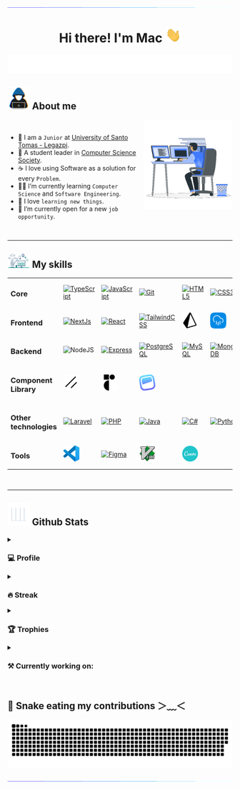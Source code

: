 <!-- custom divider -->
<img src="./resources/seperator.gif">

<!-- Heading -->
<h1 align="center">
  Hi there! I'm Mac <img src="./resources/hand.gif" width="35">
</h1>
<!-- Banner -->
<div align="center">
  <img src="./resources/typing.svg">
</div>
<!-- About -->
<h2>
  <img src = "./resources/hackerman.gif" width = 50px> About me
</h2>

<img align="right" src="./resources/computerman.gif" width = 200px>
<br />

- 🏫 I am a `Junior` at [University of Santo Tomas - Legazpi](https://ust-legazpi.edu.ph).
- 👷 A student leader in [Computer Science Society](https://www.facebook.com/cssustlegazpi).
- ☕ I love using Software as a solution for every `Problem`.
- 🧑‍🎓 I’m currently learning `Computer Science` and `Software Engineering`.
- 🤤 I love `learning new things`.
- 🤔 I’m currently open for a new `job opportunity`.

<br />
<hr />

<!-- Skills -->
<h2>
  <img src = "./resources/factory.gif" width = 50px> My skills
</h2>
<table>
  <tr>
    <td>
      <h3>
        Core
      </h3>
    </td>
    <td>
      <a href="https://www.typescriptlang.org/" target="_blank" rel="noreferrer">
        <img src="https://raw.githubusercontent.com/danielcranney/readme-generator/main/public/icons/skills/typescript-colored.svg" width="36" height="36" alt="TypeScript" />
      </a>
    </td>
    <td>
      <a href="https://developer.mozilla.org/en-US/docs/Web/JavaScript" target="_blank" rel="noreferrer">
        <img src="https://raw.githubusercontent.com/danielcranney/readme-generator/main/public/icons/skills/javascript-colored.svg" width="36" height="36" alt="JavaScript" />
      </a>
    </td>
    <td>
      <a href="https://git-scm.com/" target="_blank" rel="noreferrer">
        <img src="https://raw.githubusercontent.com/danielcranney/readme-generator/main/public/icons/skills/git-colored.svg" width="36" height="36" alt="Git" />
      </a>
    </td>
    <td>
      <a href="https://developer.mozilla.org/en-US/docs/Glossary/HTML5" target="_blank" rel="noreferrer">
        <img src="https://raw.githubusercontent.com/danielcranney/readme-generator/main/public/icons/skills/html5-colored.svg" width="36" height="36" alt="HTML5" />
      </a>
    </td>
    <td>
      <a href="https://www.w3.org/TR/CSS/#css" target="_blank" rel="noreferrer">
        <img src="https://raw.githubusercontent.com/danielcranney/readme-generator/main/public/icons/skills/css3-colored.svg" width="36" height="36" alt="CSS3" />
      </a>
    </td>
  </tr>
  <tr>
    <td>
      <h3>
        Frontend
      </h3>
    </td>
    <td>
      <a href="https://nextjs.org/docs" target="_blank" rel="noreferrer">
        <img src="https://raw.githubusercontent.com/danielcranney/readme-generator/main/public/icons/skills/nextjs-colored-dark.svg" width="36" height="36" alt="NextJs" />
      </a>
    </td>
    <td>
      <a href="https://reactjs.org/" target="_blank" rel="noreferrer">
        <img src="https://raw.githubusercontent.com/danielcranney/readme-generator/main/public/icons/skills/react-colored.svg" width="36" height="36" alt="React" />
      </a>
    </td>
    <td>
      <a href="https://tailwindcss.com/" target="_blank" rel="noreferrer">
        <img src="https://raw.githubusercontent.com/danielcranney/readme-generator/main/public/icons/skills/tailwindcss-colored.svg" width="36" height="36" alt="TailwindCSS" />
      </a>
    </td>
    <td>
      <a href="https://www.prisma.io/" target="_blank" rel="noreferrer">
        <img src="./resources/prisma_orm.svg" width="36" height="36" alt="Prisma Orm" />
      </a>
    </td>
    <td>
      <a href="https://orm.drizzle.team/" target="_blank" rel="noreferrer">
        <img src="./resources/drizzle_orm.svg" width="36" height="36" alt="Drizzle Orm" />
      </a>
    </td>
  </tr>
  <tr>
    <td>
      <h3>
        Backend
      </h3>
    </td>
    <td>
        <img src="https://raw.githubusercontent.com/danielcranney/readme-generator/main/public/icons/skills/nodejs-colored.svg" width="36" height="36" alt="NodeJS" />
      </a>
    </td>
    <td>
      <a href="https://expressjs.com/" target="_blank" rel="noreferrer">
        <img src="https://raw.githubusercontent.com/danielcranney/readme-generator/main/public/icons/skills/express-colored-dark.svg" width="36" height="36" alt="Express" />
      </a>
    </td>
    <td>
      <a href="https://www.postgresql.org/" target="_blank" rel="noreferrer">
        <img src="https://raw.githubusercontent.com/danielcranney/readme-generator/main/public/icons/skills/postgresql-colored.svg" width="36" height="36" alt="PostgreSQL" />
      </a>
    </td>
    <td>
      <a href="https://www.mysql.com/" target="_blank" rel="noreferrer">
        <img src="https://raw.githubusercontent.com/danielcranney/readme-generator/main/public/icons/skills/mysql-colored.svg" width="36" height="36" alt="MySQL" />
      </a>
    </td>
    <td>
      <a href="https://www.mongodb.com/" target="_blank" rel="noreferrer">
        <img src="https://raw.githubusercontent.com/danielcranney/readme-generator/main/public/icons/skills/mongodb-colored.svg" width="36" height="36" alt="MongoDB" />
      </a>
    </td>
  </tr>
  <tr>
    <td>
      <h3>
        Component Library
      </h3>
    </td>
    <td>
      <a href="https://ui.shadcn.com/" target="_blank" rel="noreferrer">
        <img src="./resources/shadcn.svg" width="36" height="36" alt="shadcn ui" />
      </a>
    </td>
    <td>
      <a href="https://www.radix-ui.com/" target="_blank" rel="noreferrer">
        <img src="./resources/radix-ui.svg" width="36" height="36" alt="radix ui" />
      </a>
    </td>
    <td>
      <a href="https://headlessui.com/" target="_blank" rel="noreferrer">
        <img src="./resources/headless-ui.svg" width="36" height="36" alt="headless ui" />
      </a>
    </td>
  </tr>
  <tr>
    <td>
      <h3>
        Other technologies
      </h3>
    </td>
    <td>
      <a href="https://laravel.com/" target="_blank" rel="noreferrer">
        <img src="https://raw.githubusercontent.com/danielcranney/readme-generator/main/public/icons/skills/laravel-colored.svg" width="36" height="36" alt="Laravel" />
      </a>
    </td>
    <td>
      <a href="https://www.php.net/" target="_blank" rel="noreferrer">
        <img src="https://raw.githubusercontent.com/danielcranney/readme-generator/main/public/icons/skills/php-colored.svg" width="36" height="36" alt="PHP" />
      </a>
    </td>
    <td>
      <a href="https://www.oracle.com/java/" target="_blank" rel="noreferrer">
        <img src="https://raw.githubusercontent.com/danielcranney/readme-generator/main/public/icons/skills/java-colored.svg" width="36" height="36" alt="Java" />
      </a>
    </td>
    <td>
      <a href="https://docs.microsoft.com/en-us/dotnet/csharp/" target="_blank" rel="noreferrer">
        <img src="https://raw.githubusercontent.com/danielcranney/readme-generator/main/public/icons/skills/csharp-colored.svg" width="36" height="36" alt="C#" />
      </a>
    </td>
    <td>
      <a href="https://www.python.org/" target="_blank" rel="noreferrer">
        <img src="https://raw.githubusercontent.com/danielcranney/readme-generator/main/public/icons/skills/python-colored.svg" width="36" height="36" alt="Python" />
      </a>
    </td>
  </tr>
  <tr>
    <td>
      <h3>
        Tools
      </h3>
    </td>
    <td>
      <a href="https://code.visualstudio.com/" target="_blank" rel="noreferrer">
        <img src="./resources/vscode.svg" width="36" height="36" alt="VS Code" />
      </a>
    </td>
    <td>
      <a href="https://www.figma.com/" target="_blank" rel="noreferrer">
        <img src="https://raw.githubusercontent.com/danielcranney/readme-generator/main/public/icons/skills/figma-colored.svg" width="36" height="36" alt="Figma" />
      </a>
    </td>
    <td>
      <a href="https://www.vim.org/" target="_blank" rel="noreferrer">
        <img src="./resources/vimlogo.svg" width="36" height="36" alt="vim" />
      </a>
    </td>
    <td>
      <a href="https://www.canva.com/" target="_blank" rel="noreferrer">
        <img src="./resources/canva.svg" width="36" height="36" alt="canva" />
      </a>
    </td>
  </tr>
</table>

<br />
<hr />

<!-- Github Stats -->
<h2>
  <img src = "./resources/graph.gif" width = 50px> Github Stats
</h2>
<!-- Profile -->
<details>
  <summary>
    <h3>💻 Profile</h3>
  </summary>
  <hr />
  <table align="center">
    <tr>
      <td>
        <img height=200 src="https://github-readme-stats.vercel.app/api?username=mjbalcueva&show_icons=true&theme=github_dark&include_all_commits=true" alt="Stats" />
      </td>
      <td>
        <img height=200 src="https://github-readme-stats.vercel.app/api/top-langs/?username=mjbalcueva&theme=github_dark&layout=compact&card_width=320" alt="Stats" />
      </td>
    </tr>
  </table>
</details>
<!-- Steak -->
<details>
  <summary>
    <h3>🔥 Streak</h3>
  </summary>
  <hr />
  <p align="center">
    <img src="https://github-readme-streak-stats.herokuapp.com/?user=mjbalcueva&theme=github_dark" alt="Stats" />
  </p>
</details>
<!-- Trophies -->
<details>
  <summary>
    <h3>🏆 Trophies</h3>
  </summary>
  <hr />
  <p align="center">
    <img src="https://github-profile-trophy.vercel.app/?username=mjbalcueva&layout=compact&theme=darkhub&column=4&margin-w=15&margin-h=15" alt="trophies" />
  </p>
</details>
<!-- Repositories -->
<details>
  <summary>
    <h3>⚒️ Currently working on:</h3>
  </summary>
  <hr />
  <table align="center">
    <tr>
      <td>
        <a href="https://github.com/mjbalcueva/child-tr">
          <img src="https://github-readme-stats.vercel.app/api/pin/?username=mjbalcueva&repo=child-tr&show_owner=true&theme=github_dark" alt="repo" />
        </a>
      </td>
      <td>
        <a href="https://github.com/mjbalcueva/fireworks-vscode">
          <img src="https://github-readme-stats.vercel.app/api/pin/?username=mjbalcueva&repo=fireworks-vscode&show_owner=true&theme=github_dark" alt="repo" />
        </a>
      </td>
    </tr>
  </table>
</details>

<br />

<!-- Fun -->
<h2> 🐍 Snake eating my contributions ＞﹏＜ </h2>
<p align = "center">
	<img src = "./resources/snake.svg" alt = "Snek"/>
</p>

<!-- custom divider -->
<img src="./resources/seperator.gif">

